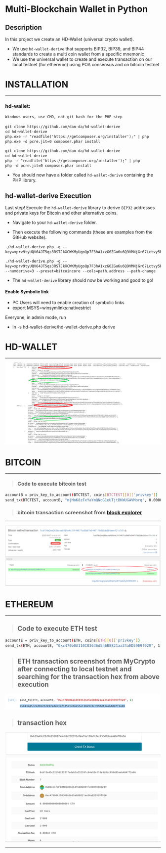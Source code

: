 # Multi-Blockchain Wallet in Python

## Description

In this project we create an HD-Wallet (universal crypto wallet).
* We use `hd-wallet-derive` that supports BIP32, BIP39, and BIP44 standards to create a  multi coin wallet from a specific mnemonic
* We use the universal wallet to create and execute transaction on our local testnet (for ethereum) using POA consensus and on bitcoin testnet

# INSTALLATION
---
### hd-wallet:

```
Windows users, use CMD, not git bash for the PHP step

git clone https://github.com/dan-da/hd-wallet-derive
cd hd-wallet-derive
php.exe -r "readfile('https://getcomposer.org/installer');" | php
php.exe -d pcre.jit=0 composer.phar install
```

 ```shell 
 git clone https://github.com/dan-da/hd-wallet-derive
 cd hd-wallet-derive
 php -r "readfile('https://getcomposer.org/installer');" | php
 php -d pcre.jit=0 composer.phar install
 ```

* You should now have a folder called `hd-wallet-derive` containing the PHP library.

## hd-wallet-derive Execution

Last step! Execute the `hd-wallet-derive` library to derive `BIP32` addresses and private keys for Bitcoin and other alternative coins.

* Navigate to your `hd-wallet-derive` folder.

* Then execute the following commands (these are examples from the GitHub website).

 ```shell
 ./hd-wallet-derive.php -g --key=xprv9tyUQV64JT5qs3RSTJkXCWKMyUgoQp7F3hA1xzG6ZGu6u6Q9VMNjGr67Lctvy5P8oyaYAL9CAWrUE9i6GoNMKUga5biW6Hx4tws2six3b9c
 ```

 ```shell
 ./hd-wallet-derive.php -g --key=xprv9tyUQV64JT5qs3RSTJkXCWKMyUgoQp7F3hA1xzG6ZGu6u6Q9VMNjGr67Lctvy5P8oyaYAL9CAWrUE9i6GoNMKUga5biW6Hx4tws2six3b9c --numderive=3 --preset=bitcoincore --cols=path,address --path-change
 ```


* The `hd-wallet-derive` library should now be working and good to go!


#### Enable Symbolic link

- PC Users will need to enable creation of symbolic links
- export MSYS=winsymlinks:nativestrict

Everyone, in admin mode, run
- ln -s hd-wallet-derive/hd-wallet-derive.php derive


# HD-WALLET
---

![bitcoinTransaction](Images/hdwallet.png)

# BITCOIN
---

> ### Code to execute bitcoin test

```bash
accountB = priv_key_to_account(BTCTEST, coins[BTCTEST][0]['privkey'])        
send_tx(BTCTEST, accountB, "mjMoK8zFxYaYmQNcG1eUTjtBKWUGAVMorq", 0.00002)
```

> ### bitcoin transaction screenshot from  [block explorer](https://tbtc.bitaps.com/)
---

![bitcoinTransaction](Images/bitcoinTransaction.png)

# ETHEREUM
---

> ## Code to execute ETH test
```bash
accountE = priv_key_to_account(ETH, coins[ETH][0]['privkey'])
send_tx(ETH, accountE, "0xc470b0A110C03636d5a6B8821aa34aED59E9f920", 1)
```
> ## ETH transaction screenshot from MyCrypto after connecting to local testnet and searching for the transaction hex from above execution

![ETHtransaction](Images/transactionSentETH.png)

> ## transaction hex
![ETHtransaction](Images/ETHtransaction.png)

---



